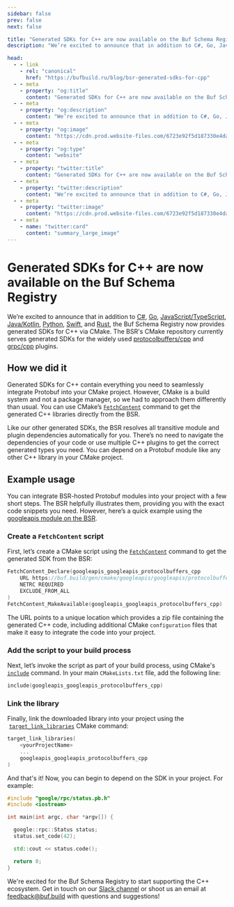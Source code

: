 ```yaml
---
sidebar: false
prev: false
next: false

title: "Generated SDKs for C++ are now available on the Buf Schema Registry"
description: "We’re excited to announce that in addition to C#, Go, JavaScript/TypeScript, Java/Kotlin, Python, Swift, and Rust, the Buf Schema Registry now provides generated SDKs for C++ via CMake."

head:
  - - link
    - rel: "canonical"
      href: "https://bufbuild.ru/blog/bsr-generated-sdks-for-cpp"
  - - meta
    - property: "og:title"
      content: "Generated SDKs for C++ are now available on the Buf Schema Registry"
  - - meta
    - property: "og:description"
      content: "We’re excited to announce that in addition to C#, Go, JavaScript/TypeScript, Java/Kotlin, Python, Swift, and Rust, the Buf Schema Registry now provides generated SDKs for C++ via CMake."
  - - meta
    - property: "og:image"
      content: "https://cdn.prod.website-files.com/6723e92f5d187330e4da8144/674fa9402488a3dc5e1a162f_C%2B%2B%20SDKs.png"
  - - meta
    - property: "og:type"
      content: "website"
  - - meta
    - property: "twitter:title"
      content: "Generated SDKs for C++ are now available on the Buf Schema Registry"
  - - meta
    - property: "twitter:description"
      content: "We’re excited to announce that in addition to C#, Go, JavaScript/TypeScript, Java/Kotlin, Python, Swift, and Rust, the Buf Schema Registry now provides generated SDKs for C++ via CMake."
  - - meta
    - property: "twitter:image"
      content: "https://cdn.prod.website-files.com/6723e92f5d187330e4da8144/674fa9402488a3dc5e1a162f_C%2B%2B%20SDKs.png"
  - - meta
    - name: "twitter:card"
      content: "summary_large_image"
---
```


# Generated SDKs for C++ are now available on the Buf Schema Registry

We’re excited to announce that in addition to [C#](/docs/bsr/generated-sdks/nuget/index.md), [Go](/docs/bsr/generated-sdks/go/index.md), [JavaScript/TypeScript](/docs/bsr/generated-sdks/npm/index.md), [Java/Kotlin](/docs/bsr/generated-sdks/maven/index.md), [Python](/docs/bsr/generated-sdks/python/index.md), [Swift](/docs/bsr/generated-sdks/swift/index.md), and [Rust](/docs/bsr/generated-sdks/cargo/index.md), the Buf Schema Registry now provides generated SDKs for C++ via CMake. The BSR's CMake repository currently serves generated SDKs for the widely used [protocolbuffers/cpp](https://buf.build/protocolbuffers/cpp) and [grpc/cpp](https://buf.build/grpc/cpp) plugins.

## How we did it

Generated SDKs for C++ contain everything you need to seamlessly integrate Protobuf into your CMake project. However, CMake is a build system and not a package manager, so we had to approach them differently than usual. You can use CMake’s [`FetchContent`](https://cmake.org/cmake/help/latest/module/FetchContent.html) command to get the generated C++ libraries directly from the BSR.

Like our other generated SDKs, the BSR resolves all transitive module and plugin dependencies automatically for you. There’s no need to navigate the dependencies of your code or use multiple C++ plugins to get the correct generated types you need. You can depend on a Protobuf module like any other C++ library in your CMake project.

## Example usage

You can integrate BSR-hosted Protobuf modules into your project with a few short steps. The BSR helpfully illustrates them, providing you with the exact code snippets you need. However, here’s a quick example using the [googleapis module on the BSR](https://buf.build/googleapis/googleapis).

### Create a `FetchContent` script

First, let’s create a CMake script using the [`FetchContent`](https://cmake.org/cmake/help/latest/module/FetchContent.html) command to get the generated SDK from the BSR:

```cpp
FetchContent_Declare(googleapis_googleapis_protocolbuffers_cpp
    URL https://buf.build/gen/cmake/googleapis/googleapis/protocolbuffers/cpp/v26.1-8bc2c51e08c4.1
    NETRC REQUIRED
    EXCLUDE_FROM_ALL
)
FetchContent_MakeAvailable(googleapis_googleapis_protocolbuffers_cpp)
```

The URL points to a unique location which provides a zip file containing the generated C++ code, including additional CMake `configuration` files that make it easy to integrate the code into your project.

### Add the script to your build process

Next, let’s invoke the script as part of your build process, using CMake's [`include`](https://cmake.org/cmake/help/latest/command/include.html#include) command. In your main `CMakeLists.txt` file, add the following line:

```cpp
include(googleapis_googleapis_protocolbuffers_cpp)
```

### Link the library

Finally, link the downloaded library into your project using the  [`target_link_libraries`](https://cmake.org/cmake/help/latest/command/target_link_libraries.html#target-link-libraries) CMake command:

```cpp
target_link_libraries(
    <yourProjectName>
    ...
    googleapis_googleapis_protocolbuffers_cpp
)
```

And that's it! Now, you can begin to depend on the SDK in your project. For example:

```cpp
#include "google/rpc/status.pb.h"
#include <iostream>

int main(int argc, char *argv[]) {

  google::rpc::Status status;
  status.set_code(42);

  std::cout << status.code();

  return 0;
}
```

We're excited for the Buf Schema Registry to start supporting the C++ ecosystem. Get in touch on our [Slack channel](https://buf.build/b/slack) or shoot us an email at [feedback@buf.build](mailto:feedback@buf.build) with questions and suggestions!

‍
